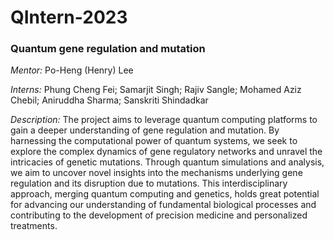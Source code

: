 # QIntern-2023

### Quantum gene regulation and mutation
*Mentor:* Po-Heng (Henry) Lee

*Interns:* Phung Cheng Fei; Samarjit Singh; Rajiv Sangle; Mohamed Aziz Chebil; Aniruddha Sharma; Sanskriti Shindadkar

*Description:* The project aims to leverage quantum computing platforms to gain a deeper understanding of gene regulation and mutation. By harnessing the computational power of quantum systems, we seek to explore the complex dynamics of gene regulatory networks and unravel the intricacies of genetic mutations. Through quantum simulations and analysis, we aim to uncover novel insights into the mechanisms underlying gene regulation and its disruption due to mutations. This interdisciplinary approach, merging quantum computing and genetics, holds great potential for advancing our understanding of fundamental biological processes and contributing to the development of precision medicine and personalized treatments.
